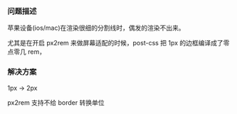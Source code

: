 ### 问题描述

苹果设备(ios/mac)在渲染很细的分割线时，偶发的渲染不出来。

尤其是在开启 px2rem 来做屏幕适配的时候，post-css 把 1px 的边框编译成了零点零几 rem，

### 解决方案

1px -> 2px

px2rem 支持不给 border 转换单位
